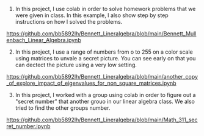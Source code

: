 1. In this project, I use colab in order to solve homework problems that we were given in class. In this example, I also show step by step instructions on how I solved the problems.

https://github.com/bb5892lh/Bennett_Lineralgebra/blob/main/Bennett_Mullenbach_Linear_Algebra.ipynb

2. In this project, I use a range of numbers from o to 255 on a color scale using matrices to unvale a secret picture. You can see early on that you can dectect the picture using a very low setting. 

https://github.com/bb5892lh/Bennett_Lineralgebra/blob/main/another_copy_of_explore_impact_of_eigenvalues_for_non_square_matrices.ipynb

3. In this project, I worked with a group using colab in order to figure out a "secret number" that another grouo in our linear algebra class. We also tried to find the other groups number.

https://github.com/bb5892lh/Bennett_Lineralgebra/blob/main/Math_311_secret_number.ipynb
